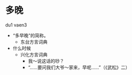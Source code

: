 # 多晚
du1 vaen3
+ “多早晚”的简称。
  * 东台方言词典
+ 什么时候
  * 兴化方言词典
    - 我～说这话的唦？
    - “……要问我们大爷～家来，早呢……”（《武松》二）

